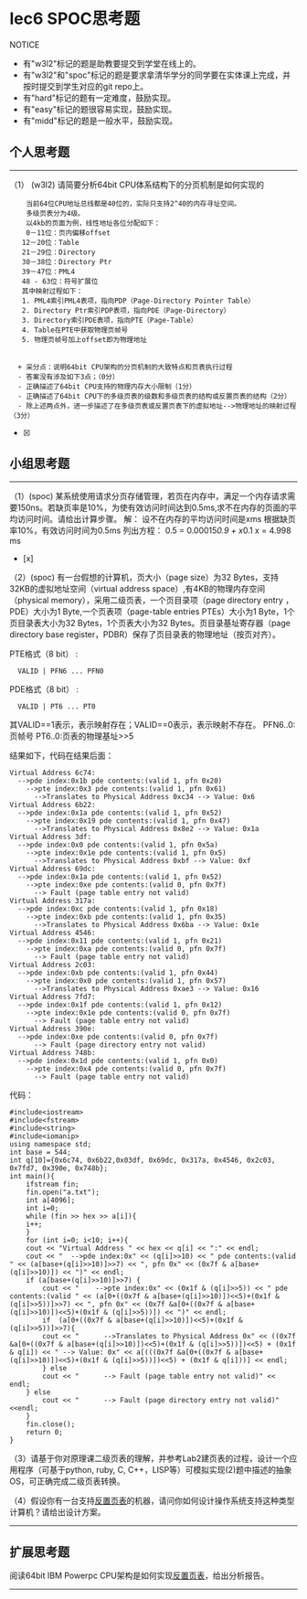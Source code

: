 # lec6 SPOC思考题


NOTICE
- 有"w3l2"标记的题是助教要提交到学堂在线上的。
- 有"w3l2"和"spoc"标记的题是要求拿清华学分的同学要在实体课上完成，并按时提交到学生对应的git repo上。
- 有"hard"标记的题有一定难度，鼓励实现。
- 有"easy"标记的题很容易实现，鼓励实现。
- 有"midd"标记的题是一般水平，鼓励实现。


## 个人思考题
---

（1） (w3l2) 请简要分析64bit CPU体系结构下的分页机制是如何实现的

        当前64位CPU地址总线都是40位的，实际只支持2^40的内存寻址空间。
        多级页表分为4级。
        以4kb的页面为例，线性地址各位分配如下：
        0－11位：页内偏移offset　　 
       12－20位：Table 　　
       21－29位：Directory
       30－38位：Directory Ptr
       39－47位：PML4
       48 - 63位：符号扩展位
       其中映射过程如下：
       1. PML4索引PML4表项，指向PDP（Page-Directory Pointer Table）
       2. Directory Ptr索引PDP表项，指向PDE（Page-Directory）
       3. Directory索引PDE表项，指向PTE（Page-Table）
       4. Table在PTE中获取物理页帧号
       5. 物理页帧号加上offset即为物理地址
       　　　　
```
  + 采分点：说明64bit CPU架构的分页机制的大致特点和页表执行过程
  - 答案没有涉及如下3点；（0分）
  - 正确描述了64bit CPU支持的物理内存大小限制（1分）
  - 正确描述了64bit CPU下的多级页表的级数和多级页表的结构或反置页表的结构（2分）
  - 除上述两点外，进一步描述了在多级页表或反置页表下的虚拟地址-->物理地址的映射过程（3分）
 ```
- [x]  

>  

## 小组思考题
---

（1）(spoc) 某系统使用请求分页存储管理，若页在内存中，满足一个内存请求需要150ns。若缺页率是10%，为使有效访问时间达到0.5ms,求不在内存的页面的平均访问时间。请给出计算步骤。 
解： 设不在内存的平均访问时间是xms
       根据缺页率10%，有效访问时间为0.5ms
       列出方程： 0.5 = 0.00015*0.9 + x*0.1
                    x = 4.998 ms
- [x]  

（2）(spoc) 有一台假想的计算机，页大小（page size）为32 Bytes，支持32KB的虚拟地址空间（virtual address space）,有4KB的物理内存空间（physical memory），采用二级页表，一个页目录项（page directory entry ，PDE）大小为1 Byte,一个页表项（page-table entries
PTEs）大小为1 Byte，1个页目录表大小为32 Bytes，1个页表大小为32 Bytes。页目录基址寄存器（page directory base register，PDBR）保存了页目录表的物理地址（按页对齐）。

PTE格式（8 bit） :
```
  VALID | PFN6 ... PFN0
```
PDE格式（8 bit） :
```
  VALID | PT6 ... PT0
```


其VALID==1表示，表示映射存在；VALID==0表示，表示映射不存在。
PFN6..0:页帧号
PT6..0:页表的物理基址>>5

结果如下，代码在结果后面：

```
Virtual Address 6c74:
  -->pde index:0x1b pde contents:(valid 1, pfn 0x20)
    -->pte index:0x3 pde contents:(valid 1, pfn 0x61)
      -->Translates to Physical Address 0xc34 --> Value: 0x6
Virtual Address 6b22:
  -->pde index:0x1a pde contents:(valid 1, pfn 0x52)
    -->pte index:0x19 pde contents:(valid 1, pfn 0x47)
      -->Translates to Physical Address 0x8e2 --> Value: 0x1a
Virtual Address 3df:
  -->pde index:0x0 pde contents:(valid 1, pfn 0x5a)
    -->pte index:0x1e pde contents:(valid 1, pfn 0x5)
      -->Translates to Physical Address 0xbf --> Value: 0xf
Virtual Address 69dc:
  -->pde index:0x1a pde contents:(valid 1, pfn 0x52)
    -->pte index:0xe pde contents:(valid 0, pfn 0x7f)
      --> Fault (page table entry not valid)
Virtual Address 317a:
  -->pde index:0xc pde contents:(valid 1, pfn 0x18)
    -->pte index:0xb pde contents:(valid 1, pfn 0x35)
      -->Translates to Physical Address 0x6ba --> Value: 0x1e
Virtual Address 4546:
  -->pde index:0x11 pde contents:(valid 1, pfn 0x21)
    -->pte index:0xa pde contents:(valid 0, pfn 0x7f)
      --> Fault (page table entry not valid)
Virtual Address 2c03:
  -->pde index:0xb pde contents:(valid 1, pfn 0x44)
    -->pte index:0x0 pde contents:(valid 1, pfn 0x57)
      -->Translates to Physical Address 0xae3 --> Value: 0x16
Virtual Address 7fd7:
  -->pde index:0x1f pde contents:(valid 1, pfn 0x12)
    -->pte index:0x1e pde contents:(valid 0, pfn 0x7f)
      --> Fault (page table entry not valid)
Virtual Address 390e:
  -->pde index:0xe pde contents:(valid 0, pfn 0x7f)
      --> Fault (page directory entry not valid)
Virtual Address 748b:
  -->pde index:0x1d pde contents:(valid 1, pfn 0x0)
    -->pte index:0x4 pde contents:(valid 0, pfn 0x7f)
      --> Fault (page table entry not valid)

```
代码：
```
#include<iostream>
#include<fstream>
#include<string>
#include<iomanip>
using namespace std;
int base = 544;
int q[10]={0x6c74, 0x6b22,0x03df, 0x69dc, 0x317a, 0x4546, 0x2c03, 0x7fd7, 0x390e, 0x748b};
int main(){
    ifstream fin;
    fin.open("a.txt");
    int a[4096];
    int i=0;
    while (fin >> hex >> a[i]){
	i++;	
    }
    for (int i=0; i<10; i++){
	cout << "Virtual Address " << hex << q[i] << ":" << endl;
	cout << "  -->pde index:0x" << (q[i]>>10) << " pde contents:(valid " << (a[base+(q[i]>>10)]>>7) << ", pfn 0x" << (0x7f & a[base+(q[i]>>10)]) << ")" << endl;
	if (a[base+(q[i]>>10)]>>7) {
	    cout << "    -->pte index:0x" << (0x1f & (q[i]>>5)) << " pde contents:(valid " << (a[0+((0x7f & a[base+(q[i]>>10)])<<5)+(0x1f & (q[i]>>5))]>>7) << ", pfn 0x" << (0x7f &a[0+((0x7f & a[base+(q[i]>>10)])<<5)+(0x1f & (q[i]>>5))]) << ")" << endl;
	    if  (a[0+((0x7f & a[base+(q[i]>>10)])<<5)+(0x1f & (q[i]>>5))]>>7){
		cout << "      -->Translates to Physical Address 0x" << ((0x7f &a[0+((0x7f & a[base+(q[i]>>10)])<<5)+(0x1f & (q[i]>>5))])<<5) + (0x1f & q[i]) << " --> Value: 0x" << a[(((0x7f &a[0+((0x7f & a[base+(q[i]>>10)])<<5)+(0x1f & (q[i]>>5))])<<5) + (0x1f & q[i]))] << endl;
	    } else
		cout << "      --> Fault (page table entry not valid)" << endl;
	} else 
	    cout << "      --> Fault (page directory entry not valid)"<<endl;
    }
    fin.close();
    return 0;
}

```


（3）请基于你对原理课二级页表的理解，并参考Lab2建页表的过程，设计一个应用程序（可基于python, ruby, C, C++，LISP等）可模拟实现(2)题中描述的抽象OS，可正确完成二级页表转换。


（4）假设你有一台支持[反置页表](http://en.wikipedia.org/wiki/Page_table#Inverted_page_table)的机器，请问你如何设计操作系统支持这种类型计算机？请给出设计方案。


--- 

## 扩展思考题

阅读64bit IBM Powerpc CPU架构是如何实现[反置页表](http://en.wikipedia.org/wiki/Page_table#Inverted_page_table)，给出分析报告。

--- 
